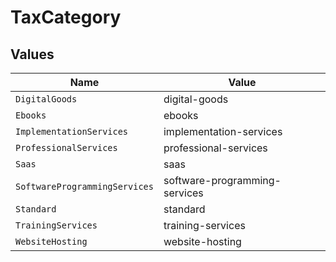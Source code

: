 # TaxCategory


## Values

| Name                          | Value                         |
| ----------------------------- | ----------------------------- |
| `DigitalGoods`                | digital-goods                 |
| `Ebooks`                      | ebooks                        |
| `ImplementationServices`      | implementation-services       |
| `ProfessionalServices`        | professional-services         |
| `Saas`                        | saas                          |
| `SoftwareProgrammingServices` | software-programming-services |
| `Standard`                    | standard                      |
| `TrainingServices`            | training-services             |
| `WebsiteHosting`              | website-hosting               |